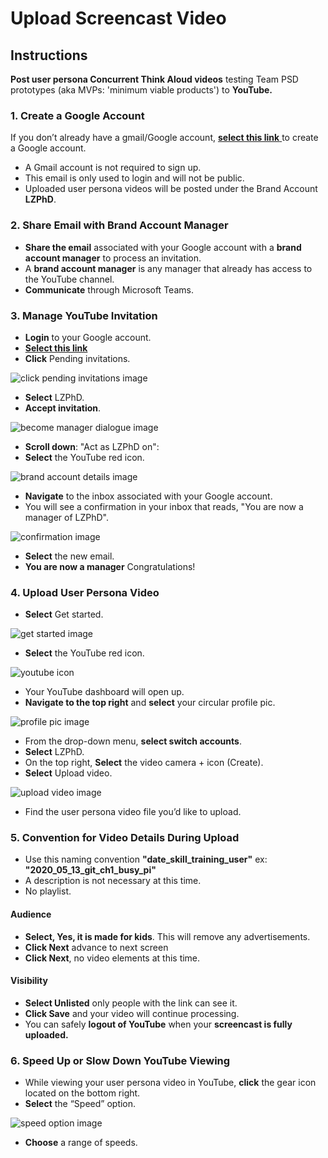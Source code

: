 # Upload Screencast Video

## Instructions

**Post user persona Concurrent Think Aloud videos** testing Team PSD prototypes (aka MVPs: 'minimum viable products') to **YouTube.**

### 1. Create a Google Account

If you don’t already have a gmail/Google account, [**select this link** ](https://accounts.google.com/signup/v2/webcreateaccount?flowName=GlifWebSignIn&flowEntry=SignUp&nogm=true)to create a Google account.

- A Gmail account is not required to sign up.
- This email is only used to login and will not be public.
- Uploaded user persona videos will be posted under the Brand Account **LZPhD**.

### 2. Share Email with Brand Account Manager

- **Share the email** associated with your Google account with a **brand account manager** to process an invitation.
- A **brand account manager** is any manager that already has access to the YouTube channel.
- **Communicate** through Microsoft Teams.

### 3. Manage YouTube Invitation

- **Login** to your Google account.
- [**Select this link**](https://myaccount.google.com/brandaccounts)
- **Click** Pending invitations.

![click pending invitations image](https://user-images.githubusercontent.com/59668647/88175856-4ab6ed00-cbdb-11ea-951d-ead0bed6fe4d.png)

- **Select** LZPhD.
- **Accept invitation**.

![become manager dialogue image](https://user-images.githubusercontent.com/59668647/88176014-8487f380-cbdb-11ea-8324-941e2caadbbe.png)

- **Scroll down**: "Act as LZPhD on":
- **Select** the YouTube red icon.

![brand account details image](https://user-images.githubusercontent.com/59668647/88176060-99648700-cbdb-11ea-8cf0-8b7ffab70bcf.png)

- **Navigate** to the inbox associated with your Google account.
- You will see a confirmation in your inbox that reads, "You are now a manager of LZPhD".

![confirmation image](https://user-images.githubusercontent.com/59668647/88176081-9d90a480-cbdb-11ea-8776-c992a9aee1e9.png)

- **Select** the new email. 
- **You are now a manager** Congratulations!

### 4. Upload User Persona Video

- **Select** Get started.
  
![get started image](https://user-images.githubusercontent.com/59668647/88176094-a1bcc200-cbdb-11ea-8e85-1ed529d93438.png)

- **Select** the YouTube red icon.

![youtube icon](https://user-images.githubusercontent.com/59668647/88176665-78506600-cbdc-11ea-97b0-3d3cd30ed4ff.png)

- Your YouTube dashboard will open up.
- **Navigate to the top right** and **select** your circular profile pic.

![profile pic image](https://user-images.githubusercontent.com/59668647/88176122-aa14fd00-cbdb-11ea-89fb-fda8b1328655.png)

- From the drop-down menu, **select switch accounts**.
- **Select** LZPhD.
- On the top right, **Select** the video camera + icon (Create).
- **Select** Upload video.

![upload video image](https://user-images.githubusercontent.com/59668647/88176392-0c6dfd80-cbdc-11ea-8678-26cde3cb9b7e.png)

- Find the user persona video file you’d like to upload.

### 5. Convention for Video Details During Upload

- Use this naming convention **"date_skill_training_user"** ex: **"2020_05_13_git_ch1_busy_pi"**
- A description is not necessary at this time.
- No playlist.

#### Audience

- **Select, Yes, it is made for kids**. This will remove any advertisements.
- **Click Next** advance to next screen
- **Click Next**, no video elements at this time.

#### Visibility

- **Select Unlisted** only people with the link can see it.
- **Click Save** and your video will continue processing.
- You can safely **logout of YouTube** when your **screencast is fully uploaded.**

### 6. Speed Up or Slow Down YouTube Viewing

- While viewing your user persona video in YouTube, **click** the gear icon located on the bottom right.
- **Select** the “Speed” option.

![speed option image](https://user-images.githubusercontent.com/59668647/88176162-b436fb80-cbdb-11ea-91c5-03cd13e00743.png)

- **Choose** a range of speeds.

